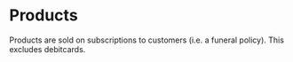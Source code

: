# Products

Products are sold on subscriptions to customers (i.e. a funeral policy).  This excludes debitcards.
